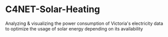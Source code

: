 # C4NET-Solar-Heating
Analyzing &amp; visualizing the power consumption of Victoria's electricity data to optimize the usage of solar energy depending on its availability 
